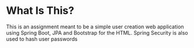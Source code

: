 # What Is This?
This is an assignment meant to be a simple user creation web application using Spring Boot, JPA and Bootstrap for the HTML. Spring Security is also used to hash user passwords